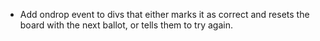 - Add ondrop event to divs that either marks it as correct and resets the board with the next ballot, or tells them to try again.
